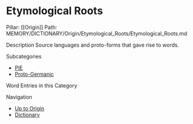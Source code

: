 # Etymological Roots
Pillar: [[Origin]]
Path: MEMORY/DICTIONARY/Origin/Etymological_Roots/Etymological_Roots.md

Description
Source languages and proto-forms that gave rise to words.

Subcategories
- [PIE](./PIE/PIE.md)
- [Proto-Germanic](./Proto-Germanic/Proto-Germanic.md)

Word Entries in this Category

Navigation
- [Up to Origin](../Origin.md)
- [Dictionary](../../dictionary.md)
